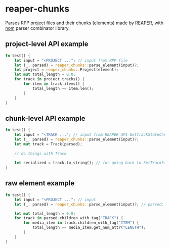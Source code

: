 # reaper-chunks

Parses RPP project files and their chunks (elements) made by [REAPER](https://reaper.fm),
with [nom](https://github.com/Geal/nom) parser combinator library.

## project-level API example

```rust
fn test() {
    let input = "<PROJECT ..."; // input from RPP file
    let (_, parsed) = reaper_chunks::parse_element(input)?;
    let project = reaper_chunks::Project(element);
    let mut total_length = 0.0;
    for track in project.tracks() {
        for item in track.items() {
            total_length += item.len();
        }
    }
}
```

## chunk-level API example

```rust
fn test() {
    let input = "<TRACK ..."; // input from REAPER API GetTrackStateChunk
    let (_, parsed) = reaper_chunks::parse_element(input)?;
    let mut track = Track(parsed);
    
    // do things with Track
    
    let serialized = track.to_string(); // for going back to SetTrackStateChunk
}
```

## raw element example

```rust
fn test() {
    let input = "<PROJECT ..."; // input
    let (_, parsed) = reaper_chunks::parse_element(input)?; // parsed: RElement

    let mut total_length = 0.0;
    for track in parsed.children_with_tag("TRACK") {
        for media_item in track.children_with_tag("ITEM") {
            total_length += media_item.get_num_attr("LENGTH");
        }
    }
}
```